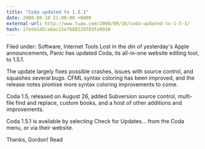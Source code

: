 ```yaml
---
title: "Coda updated to 1.5.1"
date: 2008-09-10 21:00:00 +0000
external-url: http://www.tuaw.com/2008/09/10/coda-updated-to-1-5-1/
hash: 17eda1d5ce8ac15e7688220703fa9918
---
```


Filed under: Software, Internet Tools
Lost in the din of yesterday's Apple announcements, Panic has updated Coda, its all-in-one website editing tool, to 1.5.1. 

The update largely fixes possible crashes, issues with source control, and squashes several bugs. CFML syntax coloring has been improved, and the release notes promise more syntax coloring improvements to come. 

Coda 1.5, released on August 26, added Subversion source control, multi-file find and replace, custom books, and a host of other additions and improvements. 

Coda 1.5.1 is available by selecting Check for Updates... from the Coda menu, or via their website.

Thanks, Gordon!
Read
